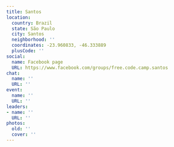 ```yaml
---
title: Santos
location:
  country: Brazil
  state: São Paulo
  city: Santos
  neighborhood: ''
  coordinates: -23.960833, -46.333889
  plusCode: ''
social:
  name: Facebook page
  URL: https://www.facebook.com/groups/free.code.camp.santos
chat:
  name: ''
  URL: ''
event:
  name: ''
  URL: ''
leaders:
- name: ''
  URL: ''
photos:
  old: ''
  cover: ''
---
```


